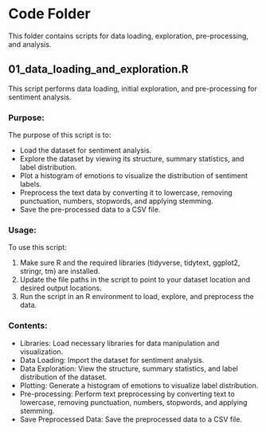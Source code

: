 # Code Folder

This folder contains scripts for data loading, exploration, pre-processing, and analysis.

## 01_data_loading_and_exploration.R

This script performs data loading, initial exploration, and pre-processing for sentiment analysis.

### Purpose:
The purpose of this script is to:
- Load the dataset for sentiment analysis.
- Explore the dataset by viewing its structure, summary statistics, and label distribution.
- Plot a histogram of emotions to visualize the distribution of sentiment labels.
- Preprocess the text data by converting it to lowercase, removing punctuation, numbers, stopwords, and applying stemming.
- Save the pre-processed data to a CSV file.

### Usage:
To use this script:
1. Make sure R and the required libraries (tidyverse, tidytext, ggplot2, stringr, tm) are installed.
2. Update the file paths in the script to point to your dataset location and desired output locations.
3. Run the script in an R environment to load, explore, and preprocess the data.

### Contents:
- Libraries: Load necessary libraries for data manipulation and visualization.
- Data Loading: Import the dataset for sentiment analysis.
- Data Exploration: View the structure, summary statistics, and label distribution of the dataset.
- Plotting: Generate a histogram of emotions to visualize label distribution.
- Pre-processing: Perform text preprocessing by converting text to lowercase, removing punctuation, numbers, stopwords, and applying stemming.
- Save Preprocessed Data: Save the preprocessed data to a CSV file.
